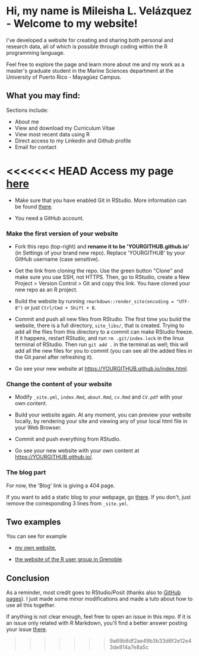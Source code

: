 # Hi, my name is Mileisha L. Velázquez - Welcome to my website! 

I've developed a website for creating and sharing both personal and research data, all of which is possible through coding within the R programming language.  

Feel free to explore the page and learn more about me and my work as a master's graduate student in the Marine Sciences department at the University of Puerto Rico - Mayagüez Campus. 

## What you may find: 

Sections include: 

- About me
- View and download my  Curriculum Vitae
- View most recent data using R
- Direct access to my Linkedin  and Github profile 
- Email for contact 

<<<<<<< HEAD
Access my page [here](https://mlv99.github.io/index.html)
=======
- Make sure that you have enabled Git in RStudio. More information can be found [there](https://privefl.github.io/advr38book/good-practices.html#git).

- You need a GitHub account.

### Make the first version of your website

- Fork this repo (top-right) and **rename it to be 'YOURGITHUB.github.io'** (in Settings of your brand new repo). Replace 'YOURGITHUB' by your GitHub username (case sensitive).

- Get the link from cloning the repo. Use the green button "Clone" and make sure you use SSH, not HTTPS. Then, go to RStudio, create a New Project > Version Control > Git and copy this link. You have cloned your new repo as an R project.

- Build the website by running `rmarkdown::render_site(encoding = "UTF-8")` or just `Ctrl/Cmd + Shift + B`.

- Commit and push all new files from RStudio. The first time you build the website, there is a full directory, `site_libs/`, that is created. Trying to add all the files from this directory to a commit can make RStudio freeze. If it happens, restart RStudio, and run `rm .git/index.lock` in the linux terminal of RStudio. Then run `git add .` in the terminal as well; this will add all the new files for you to commit (you can see all the added files in the Git panel after refreshing it).

- Go see your new website at https://YOURGITHUB.github.io/index.html.

### Change the content of your website

- Modify `_site.yml`, `index.Rmd`, `about.Rmd`, `cv.Rmd` and `CV.pdf` with your own content.

- Build your website again. At any moment, you can preview your website locally, by rendering your site and viewing any of your local html file in your Web Browser. 

- Commit and push everything from RStudio.

- Go see your new website with your own content at https://YOURGITHUB.github.io/.

### The blog part

For now, the 'Blog' link is giving a 404 page. 

If you want to add a static blog to your webpage, go [there](https://github.com/privefl/jekyll-now-r-template).
If you don't, just remove the corresponding 3 lines from `_site.yml`.

## Two examples

You can see for example 
- [my own website](https://privefl.github.io/),

- [the website of the R user group in Grenoble](https://r-in-grenoble.github.io/).

## Conclusion

As a reminder, most credit goes to RStudio/Posit (thanks also to [GitHub pages](https://pages.github.com/)). I just made some minor modifications and made a tuto about how to use all this together.

If anything is not clear enough, feel free to open an issue in this repo.
If it is an issue only related with R Markdown, you'll find a better answer posting your issue [there](https://github.com/rstudio/rmarkdown).
>>>>>>> 9a69b8df2ae49b3b33d6f2e12e43de814a7e8a5c
